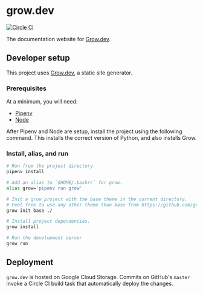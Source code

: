 grow.dev
===========
[![Circle CI](https://circleci.com/gh/grow/grow.io.png?style=shield)](https://circleci.com/gh/grow/grow.io)

The documentation website for [Grow.dev](https://github.com/grow/grow).

## Developer setup

This project uses [Grow.dev](https://grow.dev), a static site generator.

### Prerequisites

At a minimum, you will need:

- [Pipenv](https://pipenv.pypa.io/en/latest/install/#installing-pipenv)
- [Node](https://github.com/nvm-sh/nvm#installing-and-updating)

After Pipenv and Node are setup, install the project using the following
command. This installs the correct version of Python, and also installs Grow.

### Install, alias, and run

```bash
# Run from the project directory.
pipenv install

# Add an alias to `$HOME/.bashrc` for grow.
alias grow='pipenv run grow'

# Init a grow project with the base theme in the current directory.
# Feel free to use any other theme than base from https://github.com/growthemes.
grow init base ./

# Install project dependencies.
grow install

# Run the development server
grow run
```

## Deployment

`grow.dev` is hosted on Google Cloud Storage. Commits on GitHub's `master`
invoke a Circle CI build task that automatically deploy the changes.
